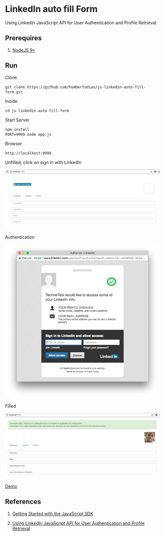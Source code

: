 #  LinkedIn auto fill Form

Using LinkedIn JavaScript API for User Authentication and Profile Retrieval.


## Prerequires

1. [NodeJS 9+](https://nodejs.org/en/download/)


## Run

Clone

```
git clone https://github.com/humbertodias/js-linkedin-auto-fill-form.git
```

Inside

```
cd js-linkedin-auto-fill-form
```

Start Server

```
npm install
PORT=9999 node app.js
```

Browser

```
http://localhost:9999
```

Unfilled, click on sign in with LinkedIn

![](doc/unfilled.png)


Authentication

![](doc/auth.png)


Filled

![](doc/filled.png)


[Demo](doc/demo.mp4)


## References

1. [Getting Started with the JavaScript SDK](https://developer.linkedin.com/docs/getting-started-js-sdk#initialize)

2. [Using LinkedIn JavaScript API for User Authentication and Profile Retrieval](http://www.developer.com/lang/jscript/using-linkedin-javascript-api-for-user-authentication-and-profile-retrieval.html)



